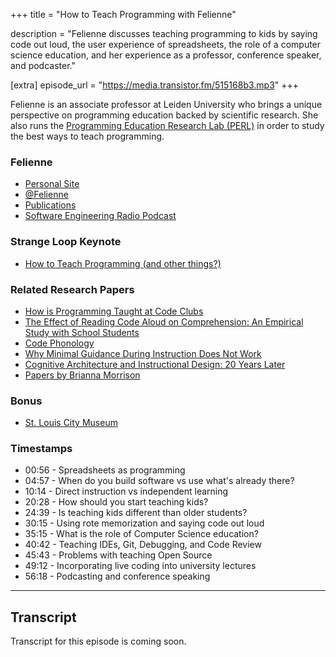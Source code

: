 +++
title = "How to Teach Programming with Felienne"

description = "Felienne discusses teaching programming to kids by saying code out loud, the user experience of spreadsheets, the role of a computer science education, and her experience as a professor, conference speaker, and podcaster."

[extra]
episode_url = "https://media.transistor.fm/515168b3.mp3"
+++

Felienne is an associate professor at Leiden University who brings a unique perspective on programming education backed by scientific research.  She also runs the [Programming Education Research Lab (PERL)](https://perl.liacs.nl/) in order to study the best ways to teach programming.

### Felienne 
- [Personal Site](https://www.felienne.com/)
- [@Felienne](https://twitter.com/Felienne)
- [Publications](http://www.felienne.com/publications)
- [Software Engineering Radio Podcast](https://www.se-radio.net/)

### Strange Loop Keynote
- [How to Teach Programming (and other things?)](https://www.youtube.com/watch?v=g1ib43q3uXQ)

### Related Research Papers 
- [How is Programming Taught at Code Clubs](http://perl.liacs.nl/2019/09/26/how-is-programming-taught-at-code-clubs/)
- [The Effect of Reading Code Aloud on Comprehension: An Empirical Study with School Students](https://pure.tudelft.nl/portal/files/52671807/Paper_camera_ready_final_withLink.pdf)
- [Code Phonology](https://www.felienne.com/archives/5947)
- [Why Minimal Guidance During Instruction Does Not Work](http://www.cogtech.usc.edu/publications/kirschner_Sweller_Clark.pdf)
- [Cognitive Architecture and Instructional Design: 20 Years Later](https://link.springer.com/article/10.1007%2Fs10648-019-09465-5)
- [Papers by Brianna Morrison](https://www.brianamorrison.net/papers)

### Bonus
- [St. Louis City Museum](https://www.citymuseum.org/)

### Timestamps
- 00:56 - Spreadsheets as programming
- 04:57 - When do you build software vs use what's already there?
- 10:14 - Direct instruction vs independent learning
- 20:28 - How should you start teaching kids?
- 24:39 - Is teaching kids different than older students?
- 30:15 - Using rote memorization and saying code out loud
- 35:15 - What is the role of Computer Science education?
- 40:42 - Teaching IDEs, Git, Debugging, and Code Review
- 45:43 - Problems with teaching Open Source
- 49:12 - Incorporating live coding into university lectures
- 56:18 - Podcasting and conference speaking

---

## Transcript

Transcript for this episode is coming soon.